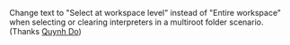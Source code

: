 Change text to "Select at workspace level" instead of "Entire workspace" when selecting or clearing interpreters in a multiroot folder scenario.
(Thanks [Quynh Do](https://github.com/quynhd07))
